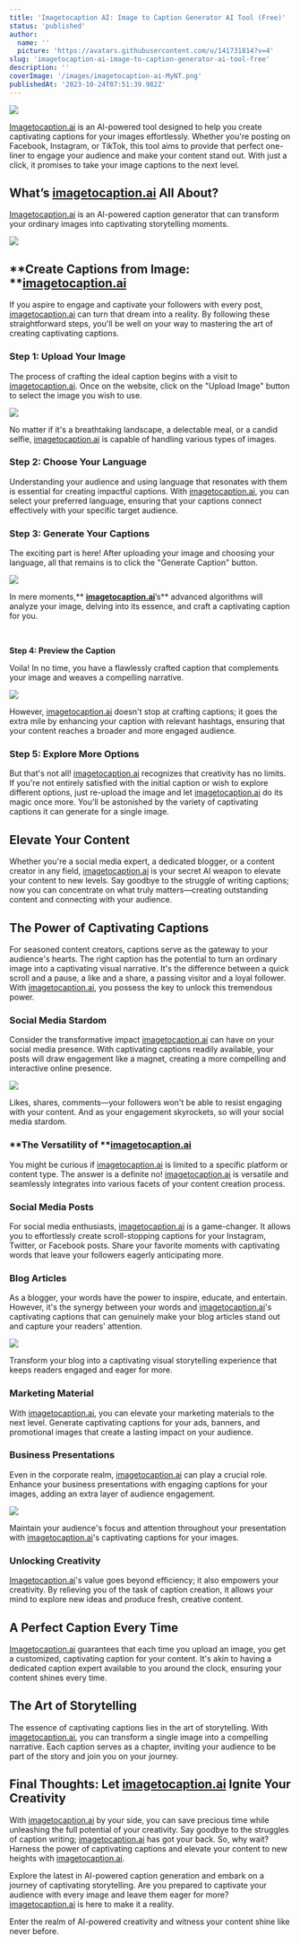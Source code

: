 ```yaml
---
title: 'Imagetocaption AI: Image to Caption Generator AI Tool (Free)'
status: 'published'
author:
  name: ''
  picture: 'https://avatars.githubusercontent.com/u/141731814?v=4'
slug: 'imagetocaption-ai-image-to-caption-generator-ai-tool-free'
description: ''
coverImage: '/images/imagetocaption-ai-MyNT.png'
publishedAt: '2023-10-24T07:51:39.982Z'
---
```


![](/images/imagetocaption-ai-cwMz.png)

[Imagetocaption.ai](http://Imagetocaption.ai) is an AI-powered tool designed to help you create captivating captions for your images effortlessly. Whether you're posting on Facebook, Instagram, or TikTok, this tool aims to provide that perfect one-liner to engage your audience and make your content stand out. With just a click, it promises to take your image captions to the next level.

## **What’s **[**imagetocaption.ai**](http://imagetocaption.ai)** All About?**

[Imagetocaption.ai](http://Imagetocaption.ai) is an AI-powered caption generator that can transform your ordinary images into captivating storytelling moments.

![](/images/image-5-1024x505-E1Mj.png)

## **Create Captions from Image: **[**imagetocaption.ai**](http://imagetocaption.ai)

If you aspire to engage and captivate your followers with every post, [imagetocaption.ai](http://imagetocaption.ai) can turn that dream into a reality. By following these straightforward steps, you'll be well on your way to mastering the art of creating captivating captions.

### **Step 1: Upload Your Image**

The process of crafting the ideal caption begins with a visit to [imagetocaption.ai](http://imagetocaption.ai). Once on the website, click on the "Upload Image" button to select the image you wish to use.

![](/images/imagetocaption.ai-upload-image-g5MD.png)

No matter if it's a breathtaking landscape, a delectable meal, or a candid selfie, [imagetocaption.ai](http://imagetocaption.ai) is capable of handling various types of images.<br>

### **Step 2: Choose Your Language**

Understanding your audience and using language that resonates with them is essential for creating impactful captions. With [imagetocaption.ai](http://imagetocaption.ai), you can select your preferred language, ensuring that your captions connect effectively with your specific target audience.

### **Step 3: Generate Your Captions**

The exciting part is here! After uploading your image and choosing your language, all that remains is to click the "Generate Caption" button.

![](/images/imagetocaption.ai-caption-generator-1024x425-kwMD.png)

In mere moments,** **[**imagetocaption.ai**](http://imagetocaption.ai)**’s** advanced algorithms will analyze your image, delving into its essence, and craft a captivating caption for you.

<br>

**Step 4: Preview the Caption**

Voila! In no time, you have a flawlessly crafted caption that complements your image and weaves a compelling narrative.

![](/images/image-2-1024x466-AwNj.png)

However, [imagetocaption.ai](http://imagetocaption.ai) doesn't stop at crafting captions; it goes the extra mile by enhancing your caption with relevant hashtags, ensuring that your content reaches a broader and more engaged audience.

### **Step 5: Explore More Options**

But that's not all! [imagetocaption.ai](http://imagetocaption.ai) recognizes that creativity has no limits. If you're not entirely satisfied with the initial caption or wish to explore different options, just re-upload the image and let [imagetocaption.ai](http://imagetocaption.ai) do its magic once more. You'll be astonished by the variety of captivating captions it can generate for a single image.

## **Elevate Your Content**

Whether you're a social media expert, a dedicated blogger, or a content creator in any field, [imagetocaption.ai](http://imagetocaption.ai) is your secret AI weapon to elevate your content to new levels. Say goodbye to the struggle of writing captions; now you can concentrate on what truly matters—creating outstanding content and connecting with your audience.

## **The Power of Captivating Captions**

For seasoned content creators, captions serve as the gateway to your audience's hearts. The right caption has the potential to turn an ordinary image into a captivating visual narrative. It's the difference between a quick scroll and a pause, a like and a share, a passing visitor and a loyal follower. With [imagetocaption.ai](http://imagetocaption.ai), you possess the key to unlock this tremendous power.

### **Social Media Stardom**

Consider the transformative impact [imagetocaption.ai](http://imagetocaption.ai) can have on your social media presence. With captivating captions readily available, your posts will draw engagement like a magnet, creating a more compelling and interactive online presence.

![](/images/image-3-c0ND.png)

Likes, shares, comments—your followers won't be able to resist engaging with your content. And as your engagement skyrockets, so will your social media stardom.

### **The Versatility of **[**imagetocaption.ai**](http://imagetocaption.ai)

You might be curious if [imagetocaption.ai](http://imagetocaption.ai) is limited to a specific platform or content type. The answer is a definite no! [imagetocaption.ai](http://imagetocaption.ai) is versatile and seamlessly integrates into various facets of your content creation process.

### **Social Media Posts**

For social media enthusiasts, [imagetocaption.ai](http://imagetocaption.ai) is a game-changer. It allows you to effortlessly create scroll-stopping captions for your Instagram, Twitter, or Facebook posts. Share your favorite moments with captivating words that leave your followers eagerly anticipating more.

### **Blog Articles**

As a blogger, your words have the power to inspire, educate, and entertain. However, it's the synergy between your words and [imagetocaption.ai](http://imagetocaption.ai)'s captivating captions that can genuinely make your blog articles stand out and capture your readers' attention.

![](/images/image-4-Q2MT.png)

Transform your blog into a captivating visual storytelling experience that keeps readers engaged and eager for more.

### **Marketing Material**

With [imagetocaption.ai](http://imagetocaption.ai), you can elevate your marketing materials to the next level. Generate captivating captions for your ads, banners, and promotional images that create a lasting impact on your audience.

### **Business Presentations**

Even in the corporate realm, [imagetocaption.ai](http://imagetocaption.ai) can play a crucial role. Enhance your business presentations with engaging captions for your images, adding an extra layer of audience engagement.

![](/images/upscaled-image--1024x589-I1Mj.png)

Maintain your audience's focus and attention throughout your presentation with [imagetocaption.ai](http://imagetocaption.ai)'s captivating captions for your images.

### **Unlocking Creativity**

[Imagetocaption.ai](http://Imagetocaption.ai)'s value goes beyond efficiency; it also empowers your creativity. By relieving you of the task of caption creation, it allows your mind to explore new ideas and produce fresh, creative content.

## **A Perfect Caption Every Time**

[Imagetocaption.ai](http://Imagetocaption.ai) guarantees that each time you upload an image, you get a customized, captivating caption for your content. It's akin to having a dedicated caption expert available to you around the clock, ensuring your content shines every time.

## **The Art of Storytelling**

The essence of captivating captions lies in the art of storytelling. With [imagetocaption.ai](http://imagetocaption.ai), you can transform a single image into a compelling narrative. Each caption serves as a chapter, inviting your audience to be part of the story and join you on your journey.

## **Final Thoughts: Let **[**imagetocaption.ai**](http://imagetocaption.ai)** Ignite Your Creativity**

With [imagetocaption.ai](http://imagetocaption.ai) by your side, you can save precious time while unleashing the full potential of your creativity. Say goodbye to the struggles of caption writing; [imagetocaption.ai](http://imagetocaption.ai) has got your back. So, why wait? Harness the power of captivating captions and elevate your content to new heights with [imagetocaption.ai](http://imagetocaption.ai).

Explore the latest in AI-powered caption generation and embark on a journey of captivating storytelling. Are you prepared to captivate your audience with every image and leave them eager for more? [imagetocaption.ai](http://imagetocaption.ai) is here to make it a reality.

Enter the realm of AI-powered creativity and witness your content shine like never before.

